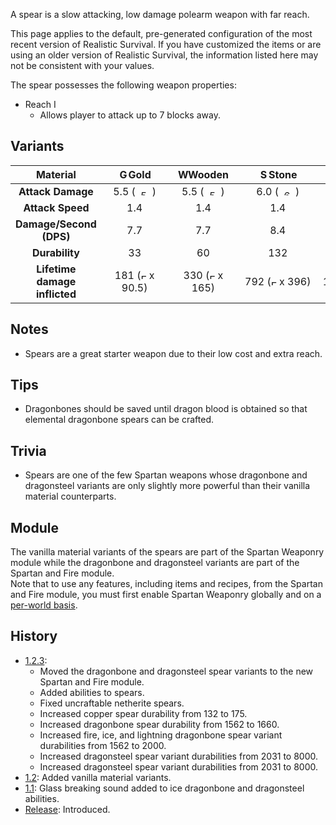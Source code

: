 A spear is a slow attacking, low damage polearm weapon with far reach.

This page applies to the default, pre-generated configuration of the most recent version of Realistic Survival. If you have customized the items or are using
an older version of Realistic Survival, the information listed here may not be consistent with your values.

The spear possesses the following weapon properties:
- Reach I
  - Allows player to attack up to 7 blocks away.

## Variants

|         **Material**          | <img src="https://raw.githubusercontent.com/ValMobile/RealisticSurvival-Wiki/master/images/golden-spear-item.png" width="16" height="16" alt="Golden spear"/>**Gold** | <img src="https://raw.githubusercontent.com/ValMobile/RealisticSurvival-Wiki/master/images/wooden-spear-item.png" width="16" height="16" alt="Wooden spear"/>**Wooden** | <img src="https://raw.githubusercontent.com/ValMobile/RealisticSurvival-Wiki/master/images/stone-spear-item.png" width="16" height="16" alt="Stone spear"/>**Stone** | <img src="https://raw.githubusercontent.com/ValMobile/RealisticSurvival-Wiki/master/images/copper-spear-item.png" width="16" height="16" alt="Copper spear"/>**Copper** |   <img src="https://raw.githubusercontent.com/ValMobile/RealisticSurvival-Wiki/master/images/iron-spear-item.png" width="16" height="16" alt="Iron spear"/>**Iron**    | <img src="https://raw.githubusercontent.com/ValMobile/RealisticSurvival-Wiki/master/images/diamond-spear-item.png" width="16" height="16" alt="Diamond spear"/>**Diamond** | <img src="https://raw.githubusercontent.com/ValMobile/RealisticSurvival-Wiki/master/images/netherite-spear-item.png" width="16" height="16" alt="Netherite spear"/>**Netherite** |   <img src="https://raw.githubusercontent.com/ValMobile/RealisticSurvival-Wiki/master/images/dragonbone-spear-item.png" width="16" height="16" alt="Dragonbone spear"/>**Dragonbone**    |           <img src="https://raw.githubusercontent.com/ValMobile/RealisticSurvival-Wiki/master/images/dragonbone-flamed-spear-item.png" width="16" height="16" alt="Flamed dragonbone spear"/>**Flamed Dragonbone**           | <img src="https://raw.githubusercontent.com/ValMobile/RealisticSurvival-Wiki/master/images/dragonbone-iced-spear-item.png" width="16" height="16" alt="Iced dragonbone spear"/>**Iced Dragonbone** |      <img src="https://raw.githubusercontent.com/ValMobile/RealisticSurvival-Wiki/master/images/dragonbone-lightning-spear-item.png" width="16" height="16" alt="Lightning dragonbone spear"/>**Lightning Dragonbone**       | <img src="https://raw.githubusercontent.com/ValMobile/RealisticSurvival-Wiki/master/images/dragonsteel-fire-spear-item.png" width="16" height="16" alt="Fire dragonsteel spear"/>**Fire Dragonsteel** | <img src="https://raw.githubusercontent.com/ValMobile/RealisticSurvival-Wiki/master/images/dragonsteel-ice-spear-item.png" width="16" height="16" alt="Ice dragonsteel spear"/>**Ice Dragonsteel** |     <img src="https://raw.githubusercontent.com/ValMobile/RealisticSurvival-Wiki/master/images/dragonsteel-lightning-spear-item.png" width="16" height="16" alt="Lightning dragonsteel spear"/>**Lightning Dragonsteel**     |
|:-----------------------------:|:---------------------------------------------------------------------------------------------------------------------------------------------------------------------:|:-----------------------------------------------------------------------------------------------------------------------------------------------------------------------:|:--------------------------------------------------------------------------------------------------------------------------------------------------------------------:|:-----------------------------------------------------------------------------------------------------------------------------------------------------------------------:|:----------------------------------------------------------------------------------------------------------------------------------------------------------------------:|:--------------------------------------------------------------------------------------------------------------------------------------------------------------------------:|:--------------------------------------------------------------------------------------------------------------------------------------------------------------------------------:|:----------------------------------------------------------------------------------------------------------------------------------------------------------------------------------------:|:----------------------------------------------------------------------------------------------------------------------------------------------------------------------------------------------------------------------------:|:--------------------------------------------------------------------------------------------------------------------------------------------------------------------------------------------------:|:----------------------------------------------------------------------------------------------------------------------------------------------------------------------------------------------------------------------------:|:-----------------------------------------------------------------------------------------------------------------------------------------------------------------------------------------------------:|:--------------------------------------------------------------------------------------------------------------------------------------------------------------------------------------------------:|:----------------------------------------------------------------------------------------------------------------------------------------------------------------------------------------------------------------------------:|
|       **Attack Damage**       |    5.5 (<img src="https://raw.githubusercontent.com/ValMobile/RealisticSurvival-Wiki/master/images/5-health-icon.png" width="27" height="9" alt="5 health icon"/>)    |     5.5 (<img src="https://raw.githubusercontent.com/ValMobile/RealisticSurvival-Wiki/master/images/5-health-icon.png" width="27" height="9" alt="5 health icon"/>)     |   6.0 (<img src="https://raw.githubusercontent.com/ValMobile/RealisticSurvival-Wiki/master/images/6-health-icon.png" width="27" height="9" alt="6 health icon"/>)    |    6.25 (<img src="https://raw.githubusercontent.com/ValMobile/RealisticSurvival-Wiki/master/images/6-health-icon.png" width="27" height="9" alt="6 health icon"/>)     |    6.5 (<img src="https://raw.githubusercontent.com/ValMobile/RealisticSurvival-Wiki/master/images/6-health-icon.png" width="27" height="9" alt="6 health icon"/>)     |      7.0 (<img src="https://raw.githubusercontent.com/ValMobile/RealisticSurvival-Wiki/master/images/7-health-icon.png" width="36" height="9" alt="7 health icon"/>)       |         7.5 (<img src="https://raw.githubusercontent.com/ValMobile/RealisticSurvival-Wiki/master/images/7-health-icon.png" width="36" height="9" alt="7 health icon"/>)          |             6.5 (<img src="https://raw.githubusercontent.com/ValMobile/RealisticSurvival-Wiki/master/images/6-health-icon.png" width="27" height="9" alt="6 health icon"/>)              |                               7.25 (<img src="https://raw.githubusercontent.com/ValMobile/RealisticSurvival-Wiki/master/images/7-health-icon.png" width="36" height="9" alt="7 health icon"/>)                               |                  7.25 (<img src="https://raw.githubusercontent.com/ValMobile/RealisticSurvival-Wiki/master/images/7-health-icon.png" width="36" height="9" alt="7 health icon"/>)                  |                               7.25 (<img src="https://raw.githubusercontent.com/ValMobile/RealisticSurvival-Wiki/master/images/7-health-icon.png" width="36" height="9" alt="7 health icon"/>)                               |                    15.0 (<img src="https://raw.githubusercontent.com/ValMobile/RealisticSurvival-Wiki/master/images/15-health-icon.png" width="72" height="9" alt="Full heart"/>)                     |                   15.0 (<img src="https://raw.githubusercontent.com/ValMobile/RealisticSurvival-Wiki/master/images/15-health-icon.png" width="72" height="9" alt="Full heart"/>)                   |                                15.0 (<img src="https://raw.githubusercontent.com/ValMobile/RealisticSurvival-Wiki/master/images/15-health-icon.png" width="72" height="9" alt="Full heart"/>)                                |
|       **Attack Speed**        |                                                                                  1.4                                                                                  |                                                                                   1.4                                                                                   |                                                                                 1.4                                                                                  |                                                                                   1.4                                                                                   |                                                                                  1.4                                                                                   |                                                                                    1.4                                                                                     |                                                                                       1.4                                                                                        |                                                                                           1.4                                                                                            |                                                                                                             1.4                                                                                                              |                                                                                                1.4                                                                                                 |                                                                                                             1.4                                                                                                              |                                                                                                  1.4                                                                                                  |                                                                                                1.4                                                                                                 |                                                                                                             1.4                                                                                                              |
|    **Damage/Second (DPS)**    |                                                                                  7.7                                                                                  |                                                                                   7.7                                                                                   |                                                                                 8.4                                                                                  |                                                                                  8.75                                                                                   |                                                                                  9.1                                                                                   |                                                                                    9.8                                                                                     |                                                                                       10.5                                                                                       |                                                                                           9.1                                                                                            |                                                                                                            10.15                                                                                                             |                                                                                               10.15                                                                                                |                                                                                                            10.15                                                                                                             |                                                                                                 21.0                                                                                                  |                                                                                                21.0                                                                                                |                                                                                                             21.0                                                                                                             |
|        **Durability**         |                                  &nbsp;&nbsp;&nbsp;&nbsp;&nbsp;&nbsp;&nbsp;&nbsp;33&nbsp;&nbsp;&nbsp;&nbsp;&nbsp;&nbsp;&nbsp;&nbsp;                                   |                             &nbsp;&nbsp;&nbsp;&nbsp;&nbsp;&nbsp;&nbsp;&nbsp;&nbsp;60&nbsp;&nbsp;&nbsp;&nbsp;&nbsp;&nbsp;&nbsp;&nbsp;&nbsp;                              |                           &nbsp;&nbsp;&nbsp;&nbsp;&nbsp;&nbsp;&nbsp;&nbsp;&nbsp;132&nbsp;&nbsp;&nbsp;&nbsp;&nbsp;&nbsp;&nbsp;&nbsp;&nbsp;                            |           &nbsp;&nbsp;&nbsp;&nbsp;&nbsp;&nbsp;&nbsp;&nbsp;&nbsp;&nbsp;&nbsp;&nbsp;175&nbsp;&nbsp;&nbsp;&nbsp;&nbsp;&nbsp;&nbsp;&nbsp;&nbsp;&nbsp;&nbsp;&nbsp;           |          &nbsp;&nbsp;&nbsp;&nbsp;&nbsp;&nbsp;&nbsp;&nbsp;&nbsp;&nbsp;&nbsp;&nbsp;251&nbsp;&nbsp;&nbsp;&nbsp;&nbsp;&nbsp;&nbsp;&nbsp;&nbsp;&nbsp;&nbsp;&nbsp;           |            &nbsp;&nbsp;&nbsp;&nbsp;&nbsp;&nbsp;&nbsp;&nbsp;&nbsp;&nbsp;&nbsp;&nbsp;1562&nbsp;&nbsp;&nbsp;&nbsp;&nbsp;&nbsp;&nbsp;&nbsp;&nbsp;&nbsp;&nbsp;&nbsp;            |               &nbsp;&nbsp;&nbsp;&nbsp;&nbsp;&nbsp;&nbsp;&nbsp;&nbsp;&nbsp;&nbsp;&nbsp;2031&nbsp;&nbsp;&nbsp;&nbsp;&nbsp;&nbsp;&nbsp;&nbsp;&nbsp;&nbsp;&nbsp;&nbsp;               | &nbsp;&nbsp;&nbsp;&nbsp;&nbsp;&nbsp;&nbsp;&nbsp;&nbsp;&nbsp;&nbsp;&nbsp;&nbsp;&nbsp;&nbsp;1660&nbsp;&nbsp;&nbsp;&nbsp;&nbsp;&nbsp;&nbsp;&nbsp;&nbsp;&nbsp;&nbsp;&nbsp;&nbsp;&nbsp;&nbsp; | &nbsp;&nbsp;&nbsp;&nbsp;&nbsp;&nbsp;&nbsp;&nbsp;&nbsp;&nbsp;&nbsp;&nbsp;&nbsp;&nbsp;&nbsp;&nbsp;&nbsp;&nbsp;2000&nbsp;&nbsp;&nbsp;&nbsp;&nbsp;&nbsp;&nbsp;&nbsp;&nbsp;&nbsp;&nbsp;&nbsp;&nbsp;&nbsp;&nbsp;&nbsp;&nbsp;&nbsp; |      &nbsp;&nbsp;&nbsp;&nbsp;&nbsp;&nbsp;&nbsp;&nbsp;&nbsp;&nbsp;&nbsp;&nbsp;&nbsp;&nbsp;&nbsp;2000&nbsp;&nbsp;&nbsp;&nbsp;&nbsp;&nbsp;&nbsp;&nbsp;&nbsp;&nbsp;&nbsp;&nbsp;&nbsp;&nbsp;&nbsp;      | &nbsp;&nbsp;&nbsp;&nbsp;&nbsp;&nbsp;&nbsp;&nbsp;&nbsp;&nbsp;&nbsp;&nbsp;&nbsp;&nbsp;&nbsp;&nbsp;&nbsp;&nbsp;2000&nbsp;&nbsp;&nbsp;&nbsp;&nbsp;&nbsp;&nbsp;&nbsp;&nbsp;&nbsp;&nbsp;&nbsp;&nbsp;&nbsp;&nbsp;&nbsp;&nbsp;&nbsp; |       &nbsp;&nbsp;&nbsp;&nbsp;&nbsp;&nbsp;&nbsp;&nbsp;&nbsp;&nbsp;&nbsp;&nbsp;&nbsp;&nbsp;&nbsp;8000&nbsp;&nbsp;&nbsp;&nbsp;&nbsp;&nbsp;&nbsp;&nbsp;&nbsp;&nbsp;&nbsp;&nbsp;&nbsp;&nbsp;&nbsp;        |      &nbsp;&nbsp;&nbsp;&nbsp;&nbsp;&nbsp;&nbsp;&nbsp;&nbsp;&nbsp;&nbsp;&nbsp;&nbsp;&nbsp;&nbsp;8000&nbsp;&nbsp;&nbsp;&nbsp;&nbsp;&nbsp;&nbsp;&nbsp;&nbsp;&nbsp;&nbsp;&nbsp;&nbsp;&nbsp;&nbsp;      | &nbsp;&nbsp;&nbsp;&nbsp;&nbsp;&nbsp;&nbsp;&nbsp;&nbsp;&nbsp;&nbsp;&nbsp;&nbsp;&nbsp;&nbsp;&nbsp;&nbsp;&nbsp;8000&nbsp;&nbsp;&nbsp;&nbsp;&nbsp;&nbsp;&nbsp;&nbsp;&nbsp;&nbsp;&nbsp;&nbsp;&nbsp;&nbsp;&nbsp;&nbsp;&nbsp;&nbsp; |
| **Lifetime damage inflicted** | 181 (<img src="https://raw.githubusercontent.com/ValMobile/RealisticSurvival-Wiki/master/images/full-heart-icon.png" width="9" height="9" alt="Full heart"/> x 90.5)  |   330 (<img src="https://raw.githubusercontent.com/ValMobile/RealisticSurvival-Wiki/master/images/full-heart-icon.png" width="9" height="9" alt="Full heart"/> x 165)   | 792 (<img src="https://raw.githubusercontent.com/ValMobile/RealisticSurvival-Wiki/master/images/full-heart-icon.png" width="9" height="9" alt="Full heart"/> x 396)  | 1093 (<img src="https://raw.githubusercontent.com/ValMobile/RealisticSurvival-Wiki/master/images/full-heart-icon.png" width="9" height="9" alt="Full heart"/> x 546.5)  | 1631 (<img src="https://raw.githubusercontent.com/ValMobile/RealisticSurvival-Wiki/master/images/full-heart-icon.png" width="9" height="9" alt="Full heart"/> x 815.5) |   10934 (<img src="https://raw.githubusercontent.com/ValMobile/RealisticSurvival-Wiki/master/images/full-heart-icon.png" width="9" height="9" alt="Full heart"/> x 5467)   |      15232 (<img src="https://raw.githubusercontent.com/ValMobile/RealisticSurvival-Wiki/master/images/full-heart-icon.png" width="9" height="9" alt="Full heart"/> x 7616)      |          10790 (<img src="https://raw.githubusercontent.com/ValMobile/RealisticSurvival-Wiki/master/images/full-heart-icon.png" width="9" height="9" alt="Full heart"/> x 5395)          |                            14500 (<img src="https://raw.githubusercontent.com/ValMobile/RealisticSurvival-Wiki/master/images/full-heart-icon.png" width="9" height="9" alt="Full heart"/> x 7250)                            |               14500 (<img src="https://raw.githubusercontent.com/ValMobile/RealisticSurvival-Wiki/master/images/full-heart-icon.png" width="9" height="9" alt="Full heart"/> x 7250)               |                            14500 (<img src="https://raw.githubusercontent.com/ValMobile/RealisticSurvival-Wiki/master/images/full-heart-icon.png" width="9" height="9" alt="Full heart"/> x 7250)                            |               120000 (<img src="https://raw.githubusercontent.com/ValMobile/RealisticSurvival-Wiki/master/images/full-heart-icon.png" width="9" height="9" alt="Full heart"/> x 60000)                |              120000 (<img src="https://raw.githubusercontent.com/ValMobile/RealisticSurvival-Wiki/master/images/full-heart-icon.png" width="9" height="9" alt="Full heart"/> x 60000)              |                           120000 (<img src="https://raw.githubusercontent.com/ValMobile/RealisticSurvival-Wiki/master/images/full-heart-icon.png" width="9" height="9" alt="Full heart"/> x 60000)                           |

## Notes
- Spears are a great starter weapon due to their low cost and extra reach.

## Tips
- Dragonbones should be saved until dragon blood is obtained so that elemental dragonbone spears can be crafted.

## Trivia
- Spears are one of the few Spartan weapons whose dragonbone and dragonsteel variants are only slightly more powerful than their vanilla material counterparts.

## Module
The vanilla material variants of the spears are part of the Spartan Weaponry module while the
dragonbone and dragonsteel variants are part of the Spartan and Fire module.<br>
Note that to use any features, including items and recipes, from
the Spartan and Fire module, you must first enable Spartan Weaponry globally and on a [per-world basis](https://github.com/ValMobile/RealisticSurvival/wiki/Installing-Realistic-Survival#customizing-the-install).

## History
- [1.2.3](https://github.com/ValMobile/RealisticSurvival/wiki/1.2.3):
  - Moved the dragonbone and dragonsteel spear variants to the new Spartan and Fire module.
  - Added abilities to spears.
  - Fixed uncraftable netherite spears.
  - Increased copper spear durability from 132 to 175.
  - Increased dragonbone spear durability from 1562 to 1660.
  - Increased fire, ice, and lightning dragonbone spear variant durabilities from 1562 to 2000.
  - Increased dragonsteel spear variant durabilities from 2031 to 8000.
  - Increased dragonsteel spear variant durabilities from 2031 to 8000.
- [1.2](https://github.com/ValMobile/RealisticSurvival/wiki/1.2): Added vanilla material variants.
- [1.1](https://github.com/ValMobile/RealisticSurvival/wiki/1.1): Glass breaking sound added to ice dragonbone and dragonsteel abilities.
- [Release](https://github.com/ValMobile/RealisticSurvival/wiki/Release): Introduced.